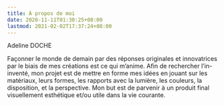 ```yaml
---
title: À propos de moi
date: 2020-11-11T01:30:25+08:00
lastmod: 2021-02-02T17:37:24+08:00
---
```


Adeline DOCHE

Façonner le monde de demain par des réponses originales et innovatrices par le biais de mes créations est ce qui m’anime. Afin de rechercher l’in-inventé, mon projet est de mettre en forme mes idées en jouant sur les matériaux, leurs formes, les rapports avec la lumière, les couleurs, la disposition, et la perspective. Mon but est de parvenir à un produit final visuellement esthétique et/ou utile dans la vie courante. 
